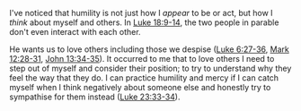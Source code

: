 I've noticed that humility is not just how I *appear* to be or act, but how I
*think* about myself and others. In [Luke 18:9-14][], the two people in parable
don't even interact with each other.

He wants us to love others including those we despise ([Luke 6:27-36][],
[Mark 12:28-31][], [John 13:34-35][]). It occurred to me that to love others I
need to step out of myself and consider their position; to try to understand
why they feel the way that they do. I can practice humility and mercy if I can
catch myself when I think negatively about someone else and honestly try to
sympathise for them instead ([Luke 23:33-34][]).


[Luke 18:9-14]: https://www.blueletterbible.org/nasb/Luke/18/9-14
  "(NET) The Parable of the Pharisee and Tax Collector18:9 Jesus also told this parable to some who were confident that they were righteous and looked down on everyone else. 10 “Two men went up to the temple to pray, one a Pharisee and the other a tax collector. 11 The Pharisee stood and prayed about himself like this: ‘God, I thank you that I am not like other people: extortionists, unrighteous people, adulterers &#8211; or even like this tax collector. 12 I fast twice a week; I give a tenth of everything I get.’ 13 The tax collector, however, stood far off and would not even look up to heaven, but beat his breast and said, ‘God, be merciful to me, sinner that I am!’ 14 I tell you that this man went down to his home justified rather than the Pharisee. For everyone who exalts himself will be humbled, but he who humbles himself will be exalted.”"
[Luke 6:27-36]: https://www.blueletterbible.org/nasb/Luke/6/27-36
  "(NET) 6:27 “But I say to you who are listening: Love your enemies, do good to those who hate you, 28 bless those who curse you, pray for those who mistreat you. 29 To the person who strikes you on the cheek, offer the other as well, and from the person who takes away your coat, do not withhold your tunic either. 30 Give to everyone who asks you, and do not ask for your possessions back from the person who takes them away. 31 Treat others in the same way that you would want them to treat you. 32 “If you love those who love you, what credit is that to you? For even sinners love those who love them. 33 And if you do good to those who do good to you, what credit is that to you? Even sinners do the same. 34 And if you lend to those from whom you hope to be repaid, what credit is that to you? Even sinners lend to sinners, so that they may be repaid in full. 35 But love your enemies, and do good, and lend, expecting nothing back. Then your reward will be great, and you will be sons of the Most High, because he is kind to ungrateful and evil people. 36 Be merciful, just as your Father is merciful."
[Mark 12:28-31]: https://www.blueletterbible.org/nasb/Mark/12/28-31
  "(NET) The Greatest Commandment12:28 Now one of the experts in the law came and heard them debating. When he saw that Jesus answered them well, he asked him, “Which commandment is the most important of all?” 29 Jesus answered, “The most important is: ‘Listen, Israel, the Lord our God, the Lord is one. 30 Love the Lord your God with all your heart, with all your soul, with all your mind, and with all your strength.’ 31 The second is: ‘Love your neighbor as yourself.’ There is no other commandment greater than these.”"
[John 13:34-35]: https://www.blueletterbible.org/nasb/John/13/34-35
  "(NET) 13:34 “I give you a new commandment &#8211; to love one another. Just as I have loved you, you also are to love one another. 35 Everyone will know by this that you are my disciples &#8211; if you have love for one another.”"
[Luke 23:33-34]: https://www.blueletterbible.org/nasb/Luke/23/33-34
  "(NET) 23:33 So when they came to the place that is called “The Skull,” they crucified him there, along with the criminals, one on his right and one on his left. 34 [But Jesus said, “Father, forgive them, for they don’t know what they are doing.”] Then they threw dice to divide his clothes."

